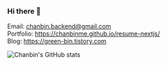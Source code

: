 ### Hi there 👋

Email: chanbin.backend@gmail.com </br>
Portfolio: https://chanbinme.github.io/resume-nextjs/ </br>
Blog: https://green-bin.tistory.com


![Chanbin's GitHub stats](https://github-readme-stats.vercel.app/api?username=chanbinme&show_icons=true&theme=apprentice)
